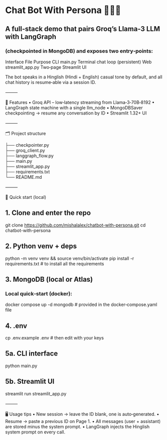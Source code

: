 # Chat Bot With Persona 🤖🇮🇳

## A full‑stack demo that pairs Groq’s Llama‑3 LLM with LangGraph 
### (checkpointed in MongoDB) and exposes two entry‑points:

Interface	File	Purpose
CLI	main.py	Terminal chat loop (persistent)
Web	streamlit_app.py	Two‑page Streamlit UI

The bot speaks in a Hinglish (Hindi + English) casual tone by default, and
all chat history is resume‑able via a session ID.

⸻

🌟 Features
	•	Groq API – low‑latency streaming from Llama‑3‑70B‑8192
	•	LangGraph state machine with a single llm_node
	•	MongoDBSaver checkpointing → resume any conversation by ID
	•	Streamlit 1.32+ UI

⸻

🗂 Project structure

├── checkpointer.py		 
├── groq_client.py		
├── langgraph_flow.py   	
├── main.py             	
├── streamlit_app.py    	
├── requirements.txt		
└── README.md	

⸻

🚀 Quick start (local)

## 1. Clone and enter the repo
git clone https://github.com/mishalalex/chatbot-with-persona.git
cd chatbot-with-persona

## 2. Python venv + deps
python -m venv venv && source venv/bin/activate
pip install -r requirements.txt  # to install all the requirements

## 3. MongoDB (local or Atlas)
### Local quick‑start (docker):
docker compose up -d mongodb        # provided in the docker‑compose.yaml file

## 4. .env
cp .env.example .env  # then edit with your keys

## 5a. CLI interface
python main.py

## 5b. Streamlit UI
streamlit run streamlit_app.py

⸻

🖥️ Usage tips
	•	New session → leave the ID blank, one is auto‑generated.
	•	Resume → paste a previous ID on Page 1.
	•	All messages (user + assistant) are stored minus the system prompt.
	•	LangGraph injects the Hinglish system prompt on every call.
